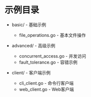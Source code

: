 # 示例目录

- basic/ - 基础示例
  - file_operations.go - 基本文件操作
  
- advanced/ - 高级示例
  - concurrent_access.go - 并发访问
  - fault_tolerance.go - 容错示例
  
- client/ - 客户端示例
  - cli_client.go - 命令行客户端
  - web_client.go - Web客户端
